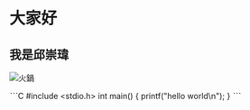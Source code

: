 
# 大家好
## 我是邱崇瑋
![火鍋](http://img.youtube.com/vi/uNP1L33x8mQ/0.jpg)

ˋˋˋC
#include <stdio.h>
int main()
{
  printf("hello world\n");
}
ˋˋˋ
